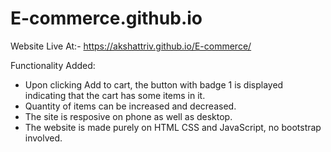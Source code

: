 # E-commerce.github.io

Website Live At:-
https://akshattriv.github.io/E-commerce/

Functionality Added:
- Upon clicking Add to cart, the button with badge 1 is displayed indicating that the cart has some items in it.
- Quantity of items can be increased and decreased.
- The site is resposive on phone as well as desktop.
- The website is made purely on HTML CSS and JavaScript, no bootstrap involved. 
